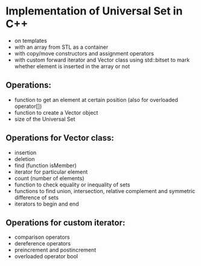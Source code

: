 Implementation of Universal Set in C++ 
============================
* on templates 
* with an array from STL as a container
* with copy/move constructors and assignment operators
* with custom forward iterator and Vector class using std::bitset to mark whether element is inserted in the array or not

## Operations:
- function to get an element at certain position (also for overloaded operator[])
- function to create a Vector object
- size of the Universal Set

## Operations for Vector class:
- insertion 
- deletion
- find (function isMember)
- iterator for particular element
- count (number of elements)
- function to check equality or inequality of sets
- functions to find union, intersection, relative complement and symmetric difference of sets
- iterators to begin and end

## Operations for custom iterator:
- comparison operators
- dereference operators
- preincrement and postincrement
- overloaded operator bool

